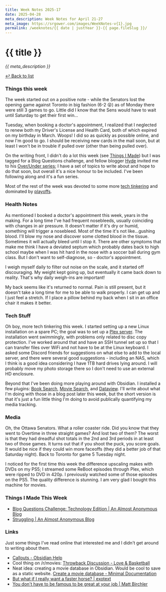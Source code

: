 ```yaml
---
title: Week Notes 2025-17
date: 2025-04-28
meta_description: Week Notes for April 21-27
meta_image: https://srgower.com/images/WeekNotes-v{1}.jpg
permalink: /weeknotes/{{ date | justYear }}-{{ page.fileSlug }}/
---
```


# {{ title }}

*{{ meta_description }}*

[↩ Back to list](/weeknotes/)

### Things this week 

The week started out on a positive note - while the Senators lost the opening game against Toronto in big fashion (6-2 😝) as of Monday there were still 3 games to go. Little did I know that the Sens would have to wait until Saturday to get their first win...

Tuesday, when booking a doctor's appointment, I realized that I neglected to renew both my Driver's License and Health Card, both of which expired on my birthday in March. Woops! I did so as quickly as possible online, and now I'm good to go. I should be receiving new cards in the mail soon, but at least I won't be in trouble if pulled over (other than being pulled over). 

On the writing front, I didn't do a lot this week (see [Things I Made](#things-i-made)) but I was tagged for a Blog Questions challenge, and fellow blogger <a href="https://lazybear.social/@hyde" class="nametag">Hyde</a> invited me to his [Over/Under series](https://lazybea.rs/overunder/); I have a set of topics to write about and hope to do that soon, but overall it's a nice honour to be included. I've been following along and it's a fun series. 

Most of the rest of the week was devoted to some more [tech tinkering](#tech) and dominated by [playoffs](#media).

### Health Notes

As mentioned I booked a doctor's appointment this week, years in the making. For a long time I've had frequent nosebleeds, usually coinciding with changes in air pressure. It doesn't matter if it's dry or humid, something will trigger a nosebleed. Most of the time it's not like...gushing blood. I'll blow my nose and discover some clotted blood in the tissue. Sometimes it will actually bleed until I stop it. There are other symptoms that make me think I have a deviated septum which probably dates back to high school maybe when I was hit hard in the nose with a soccer ball during gym class. But I don't want to self-diagnose, so - doctor's appointment. 

I weigh myself daily to filter out noise on the scale, and it started off discouraging. My weight kept going up, but eventually it came back down to reality. That's why daily weigh-ins are important! 

My back seems like it's returned to normal. Pain is still present, but it doesn't take a long time for me to be able to walk properly. I can get up and I just feel a stretch. If I place a pillow behind my back when I sit in an office chair it makes it better. 

<h3 id="tech">Tech Stuff</h3>

Oh boy, more tech tinkering this week. I started setting up a new Linux installation on a spare PC; the goal was to set up a [Plex server](https://plex.tv). The installation went swimmingly, with problems only related to disc copy protection. I've worked around that and have an SSH tunnel set up so that I can transfer files over WiFi and not have to be at the Linux keyboard. I asked some Discord friends for suggestions on what else to add to the local server, and there were several good suggestions - including an NAS, which I think is a good idea considering I have 1TB hard drives lying around. I will probably move my photo storage there so I don't need to use an external HD enclosure. 

Beyond that I've been doing more playing around with Obsidian. I installed a few plugins: [Book Search](https://github.com/anpigon/obsidian-book-search-plugin), [Movie Search](https://github.com/Gubchik123/obsidian-movie-search-plugin), and [Dataview](https://blacksmithgu.github.io/obsidian-dataview/). I'll write about what I'm doing with those in a blog post later this week, but the short version is that it's just a fun little thing I'm doing to avoid publically quantifying my media tracking. 

<h3 id="media">Media</h3> 

Oh, the Ottawa Senators. What a roller coaster ride. Did you know that they went to Overtime in three straight games? And lost two of them? The worst is that they had dreadful shot totals in the 2nd and 3rd periods in at least two of those games. It turns out that if you shoot the puck, you score goals. It would be nice if they could win more faceoffs (they did a better job of that Saturday night). Back to Toronto for game 5 Tuesday night. 

I noticed for the first time this week the difference upscaling makes with DVDs on my PS5; I streamed some ReBoot episodes through Plex, which were ripped to DVD in 420p. I previously watched some of those episodes on the PS5. The quality difference is stunning. I am very glad I bought this machine for movies. 

<h3 id="things-i-made">Things I Made This Week</h3>

- [Blog Questions Challenge: Technology Edition | An Almost Anonymous Blog](https://lwgrs.bearblog.dev/blog-questions-challenge-technology-edition/)
- [Struggling | An Almost Anonymous Blog](https://lwgrs.bearblog.dev/struggling/)

### Links 

Just some things I've read online that interested me and I didn't get around to writing about them.

- [Callouts - Obsidian Help](https://help.obsidian.md/callouts#Customize+callouts)
- Cool thing on /r/movies: [Throwback Discussion - Love & Basketball](https://www.reddit.com/r/movies/s/aW9LVxnQiG) 
- Neat idea: creating a movie database in Obsidian. Would be cool to save as a static website. [Create a movie database - Minimal Documentation](https://minimal.guide/guides/movie-database)
- [But what if I really want a faster horse? \| exotext](https://rakhim.exotext.com/but-what-if-i-really-want-a-faster-horse)
- [You don't have to be famous to be great at your job | Matt Birchler](https://birchtree.me/blog/you-dont-have-to-be-famous-to-be-great-at-your-job/)

